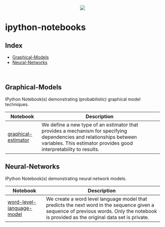 <br/>
<p align="center">
  <img src="https://sebastianraschka.com/images/blog/2014/install_python_sci_pkgs/python_sci_pack_ing.png">
</p>

# ipython-notebooks

## Index

* [Graphical-Models](#graphical-models)
* [Neural-Networks](#neural-networks)
<br>

## Graphical-Models

IPython Notebook(s) demonstrating (probabilistic) graphical model techniques.

| Notebook | Description |
|--------------------------------------------------------------------------------------------------------------|-------------------------------------------------------------------------------------------------------------------------------------------------------------------|
| [graphical-estimator](https://github.com/siryog90/ipython-notebooks/blob/master/graphical_estimator/GraphicalEstimator.ipynb) | We define a new type of an estimator that provides a mechanism for specifying dependencies and relationships between variables. This estimator provides good interpretability to results. |

## Neural-Networks

IPython Notebook(s) demonstrating neural network models.

| Notebook | Description |
|--------------------------------------------------------------------------------------------------------------|-------------------------------------------------------------------------------------------------------------------------------------------------------------------|
| [word-level-language-model](https://github.com/siryog90/ipython-notebooks/blob/master/neural_networks/rnn-word-level-language-model.ipynb) | We create a word level language model that predicts the next word in the sequence given a sequence of previous words. Only the notebook is provided as the original data set is private.|
